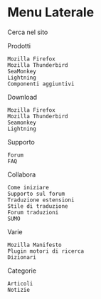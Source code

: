 # Menu Laterale

Cerca nel sito

Prodotti

    Mozilla Firefox
    Mozilla Thunderbird
    SeaMonkey
    Lightning
    Componenti aggiuntivi

Download

    Mozilla Firefox
    Mozilla Thunderbird
    Seamonkey
    Lightning

Supporto

    Forum
    FAQ

Collabora

    Come iniziare
    Supporto sul forum
    Traduzione estensioni
    Stile di traduzione
    Forum traduzioni
    SUMO

Varie

    Mozilla Manifesto
    Plugin motori di ricerca
    Dizionari

Categorie

    Articoli
    Notizie

